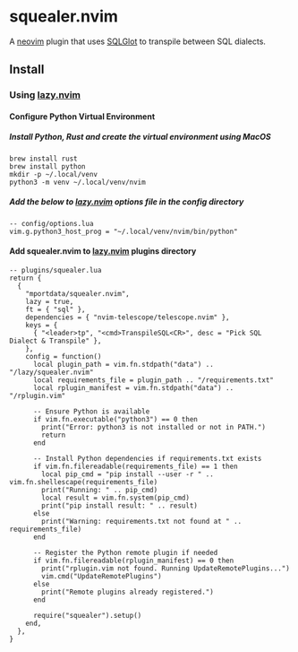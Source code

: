 # squealer.nvim

A [neovim](https://github.com/neovim/neovim) plugin that uses [SQLGlot](https://github.com/tobymao/sqlglot) to transpile between SQL dialects.

## Install

### Using [lazy.nvim](https://github.com/folke/lazy.nvim)

#### Configure Python Virtual Environment

##### Install Python, Rust and create the virtual environment using MacOS
```
brew install rust
brew install python
mkdir -p ~/.local/venv
python3 -m venv ~/.local/venv/nvim
```
##### Add the below to [lazy.nvim](https://github.com/folke/lazy.nvim) options file in the config directory
```
-- config/options.lua
vim.g.python3_host_prog = "~/.local/venv/nvim/bin/python"
```

#### Add squealer.nvim to [lazy.nvim](https://github.com/folke/lazy.nvim) plugins directory
```
-- plugins/squealer.lua
return {
  {
    "mportdata/squealer.nvim",
    lazy = true,
    ft = { "sql" },
    dependencies = { "nvim-telescope/telescope.nvim" },
    keys = {
      { "<leader>tp", "<cmd>TranspileSQL<CR>", desc = "Pick SQL Dialect & Transpile" },
    },
    config = function()
      local plugin_path = vim.fn.stdpath("data") .. "/lazy/squealer.nvim"
      local requirements_file = plugin_path .. "/requirements.txt"
      local rplugin_manifest = vim.fn.stdpath("data") .. "/rplugin.vim"

      -- Ensure Python is available
      if vim.fn.executable("python3") == 0 then
        print("Error: python3 is not installed or not in PATH.")
        return
      end

      -- Install Python dependencies if requirements.txt exists
      if vim.fn.filereadable(requirements_file) == 1 then
        local pip_cmd = "pip install --user -r " .. vim.fn.shellescape(requirements_file)
        print("Running: " .. pip_cmd)
        local result = vim.fn.system(pip_cmd)
        print("pip install result: " .. result)
      else
        print("Warning: requirements.txt not found at " .. requirements_file)
      end

      -- Register the Python remote plugin if needed
      if vim.fn.filereadable(rplugin_manifest) == 0 then
        print("rplugin.vim not found. Running UpdateRemotePlugins...")
        vim.cmd("UpdateRemotePlugins")
      else
        print("Remote plugins already registered.")
      end

      require("squealer").setup()
    end,
  },
}
```
